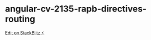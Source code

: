 # angular-cv-2135-rapb-directives-routing

[Edit on StackBlitz ⚡️](https://stackblitz.com/edit/angular-cv-2135-rapb-p2enzr)